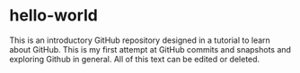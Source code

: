 # hello-world
This is an introductory GitHub repository designed in a tutorial to learn about GitHub.
This is my first attempt at GitHub commits and snapshots and exploring Github in general.
All of this text can be edited or deleted.
